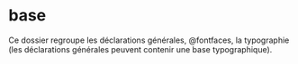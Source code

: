 # base

Ce dossier regroupe les déclarations générales, @fontfaces, la typographie (les déclarations générales peuvent contenir une base typographique).
